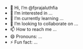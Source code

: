- 👋 Hi, I’m @fprajaluthfia
- 👀 I’m interested in ...
- 🌱 I’m currently learning ...
- 💞️ I’m looking to collaborate on ...
- 📫 How to reach me ...
- 😄 Pronouns: ...
- ⚡ Fun fact: ...

<!---
fprajaluthfia/fprajaluthfia is a ✨ special ✨ repository because its `README.md` (this file) appears on your GitHub profile.
You can click the Preview link to take a look at your changes.
--->
